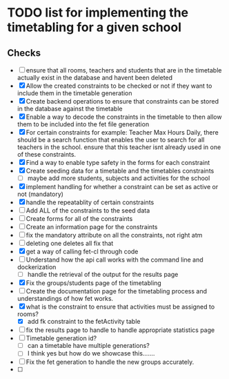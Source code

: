 # TODO list for implementing the timetabling for a given school

## Checks

- [ ] ensure that all rooms, teachers and students that are in the timetable actually exist in the database and havent been deleted
- [x] Allow the created constraints to be checked or not if they want to include them in the timetable generation
- [x] Create backend operations to ensure that constraints can be stored in the database against the timetable
- [x] Enable a way to decode the constraints in the timetable to then allow them to be included into the fet file generation
- [x] For certain constraints for example: Teacher Max Hours Daily, there should be a search function that enables the user to search for all teachers in the school. ensure that this teacher isnt already used in one of these constraints.
- [x] Find a way to enable type safety in the forms for each constraint
- [x] Create seeding data for a timetable and the timetables constraints
  - [ ] maybe add more students, subjects and activities for the school
- [x] implement handling for whether a constraint can be set as active or not (mandatory)
- [x] handle the repeatablity of certain constraints
- [ ] Add ALL of the constraints to the seed data
- [ ] Create forms for all of the constraints
- [ ] Create an information page for the constraints
- [ ] fix the mandatory attribute on all the constraints, not right atm
- [ ] deleting one deletes all fix that
- [x] get a way of calling fet-cl through code
- [ ] Understand how the api call works with the command line and dockerization
  - [ ] handle the retrieval of the output for the results page
- [x] Fix the groups/students page of the timetabling
- [ ] Create the documentation page for the timetabling process and understandings of how fet works.
- [x] what is the constraint to ensure that activities must be assigned to rooms?
  - [x] add fk constraint to the fetActivity table
- [ ] fix the results page to handle to handle appropriate statistics page
- [ ] Timetable generation id?
  - [ ] can a timetable have multiple generations?
  - [ ] I think yes but how do we showcase this.......
- [ ] Fix the fet generation to handle the new groups accurately.
- [ ]
